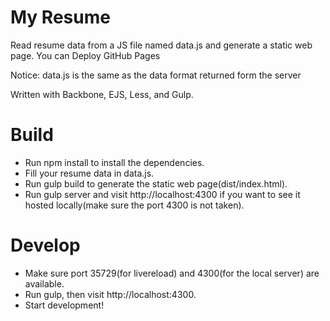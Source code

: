 # My Resume

Read resume data from a JS file named data.js and generate a static web page. You can Deploy GitHub Pages 

Notice: data.js is the same as the data format returned form the server

Written with Backbone, EJS, Less, and Gulp.

# Build

* Run npm install to install the dependencies.
* Fill your resume data in data.js.
* Run gulp build to generate the static web page(dist/index.html).
* Run gulp server and visit http://localhost:4300 if you want to see it hosted locally(make sure the port 4300 is not taken).

# Develop

* Make sure port 35729(for livereload) and 4300(for the local server) are available.
* Run gulp, then visit http://localhost:4300.
* Start development!
